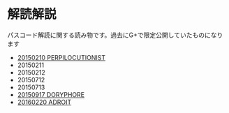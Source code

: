 # 解読解説

パスコード解読に関する読み物です。過去にG+で限定公開していたものになります

- [20150210 PERPILOCUTIONIST](./perpilocutionist.md)
- 20150211
- 20150212
- 20150712
- 20150713
- [20150917 DORYPHORE](./doryphore.md)
- [20160220 ADROIT](./adroit.md)
